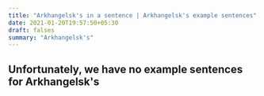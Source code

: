 ```yaml
---
title: "Arkhangelsk's in a sentence | Arkhangelsk's example sentences"
date: 2021-01-20T19:57:50+05:30
draft: falses
summary: "Arkhangelsk's"
---
```

## Unfortunately, we have no example sentences for Arkhangelsk's                 
